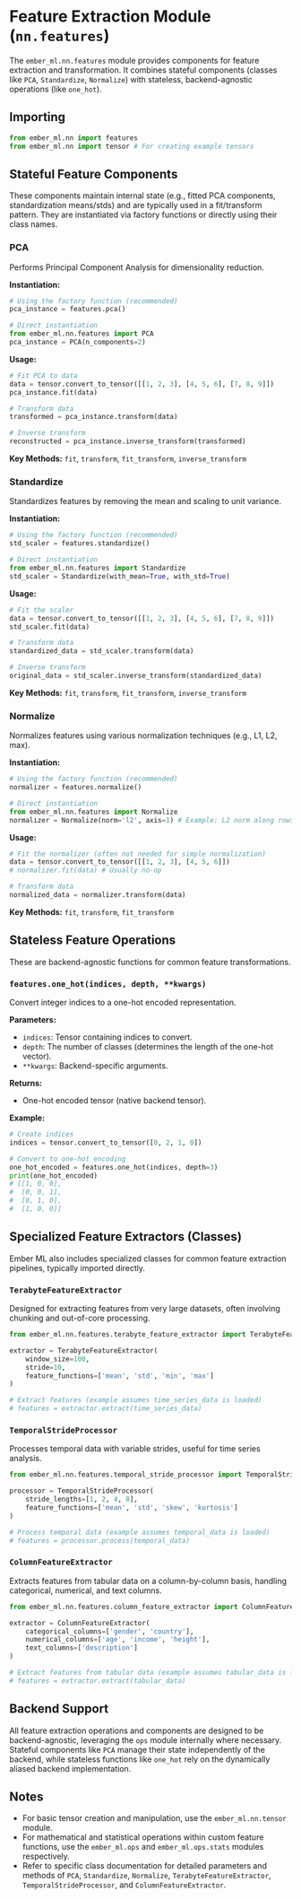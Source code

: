 # Feature Extraction Module (`nn.features`)

The `ember_ml.nn.features` module provides components for feature extraction and transformation. It combines stateful components (classes like `PCA`, `Standardize`, `Normalize`) with stateless, backend-agnostic operations (like `one_hot`).

## Importing

```python
from ember_ml.nn import features
from ember_ml.nn import tensor # For creating example tensors
```

## Stateful Feature Components

These components maintain internal state (e.g., fitted PCA components, standardization means/stds) and are typically used in a fit/transform pattern. They are instantiated via factory functions or directly using their class names.

### PCA

Performs Principal Component Analysis for dimensionality reduction.

**Instantiation:**
```python
# Using the factory function (recommended)
pca_instance = features.pca()

# Direct instantiation
from ember_ml.nn.features import PCA
pca_instance = PCA(n_components=2)
```

**Usage:**
```python
# Fit PCA to data
data = tensor.convert_to_tensor([[1, 2, 3], [4, 5, 6], [7, 8, 9]])
pca_instance.fit(data)

# Transform data
transformed = pca_instance.transform(data)

# Inverse transform
reconstructed = pca_instance.inverse_transform(transformed)
```
**Key Methods:** `fit`, `transform`, `fit_transform`, `inverse_transform`

### Standardize

Standardizes features by removing the mean and scaling to unit variance.

**Instantiation:**
```python
# Using the factory function (recommended)
std_scaler = features.standardize()

# Direct instantiation
from ember_ml.nn.features import Standardize
std_scaler = Standardize(with_mean=True, with_std=True)
```

**Usage:**
```python
# Fit the scaler
data = tensor.convert_to_tensor([[1, 2, 3], [4, 5, 6], [7, 8, 9]])
std_scaler.fit(data)

# Transform data
standardized_data = std_scaler.transform(data)

# Inverse transform
original_data = std_scaler.inverse_transform(standardized_data)
```
**Key Methods:** `fit`, `transform`, `fit_transform`, `inverse_transform`

### Normalize

Normalizes features using various normalization techniques (e.g., L1, L2, max).

**Instantiation:**
```python
# Using the factory function (recommended)
normalizer = features.normalize()

# Direct instantiation
from ember_ml.nn.features import Normalize
normalizer = Normalize(norm='l2', axis=1) # Example: L2 norm along rows
```

**Usage:**
```python
# Fit the normalizer (often not needed for simple normalization)
data = tensor.convert_to_tensor([[1, 2, 3], [4, 5, 6]])
# normalizer.fit(data) # Usually no-op

# Transform data
normalized_data = normalizer.transform(data)
```
**Key Methods:** `fit`, `transform`, `fit_transform`

## Stateless Feature Operations

These are backend-agnostic functions for common feature transformations.

### `features.one_hot(indices, depth, **kwargs)`

Convert integer indices to a one-hot encoded representation.

**Parameters:**
- `indices`: Tensor containing indices to convert.
- `depth`: The number of classes (determines the length of the one-hot vector).
- `**kwargs`: Backend-specific arguments.

**Returns:**
- One-hot encoded tensor (native backend tensor).

**Example:**
```python
# Create indices
indices = tensor.convert_to_tensor([0, 2, 1, 0])

# Convert to one-hot encoding
one_hot_encoded = features.one_hot(indices, depth=3)
print(one_hot_encoded)
# [[1, 0, 0],
#  [0, 0, 1],
#  [0, 1, 0],
#  [1, 0, 0]]
```

## Specialized Feature Extractors (Classes)

Ember ML also includes specialized classes for common feature extraction pipelines, typically imported directly.

### `TerabyteFeatureExtractor`

Designed for extracting features from very large datasets, often involving chunking and out-of-core processing.

```python
from ember_ml.nn.features.terabyte_feature_extractor import TerabyteFeatureExtractor

extractor = TerabyteFeatureExtractor(
    window_size=100,
    stride=10,
    feature_functions=['mean', 'std', 'min', 'max']
)

# Extract features (example assumes time_series_data is loaded)
# features = extractor.extract(time_series_data)
```

### `TemporalStrideProcessor`

Processes temporal data with variable strides, useful for time series analysis.

```python
from ember_ml.nn.features.temporal_stride_processor import TemporalStrideProcessor

processor = TemporalStrideProcessor(
    stride_lengths=[1, 2, 4, 8],
    feature_functions=['mean', 'std', 'skew', 'kurtosis']
)

# Process temporal data (example assumes temporal_data is loaded)
# features = processor.process(temporal_data)
```

### `ColumnFeatureExtractor`

Extracts features from tabular data on a column-by-column basis, handling categorical, numerical, and text columns.

```python
from ember_ml.nn.features.column_feature_extractor import ColumnFeatureExtractor

extractor = ColumnFeatureExtractor(
    categorical_columns=['gender', 'country'],
    numerical_columns=['age', 'income', 'height'],
    text_columns=['description']
)

# Extract features from tabular data (example assumes tabular_data is loaded)
# features = extractor.extract(tabular_data)
```

## Backend Support

All feature extraction operations and components are designed to be backend-agnostic, leveraging the `ops` module internally where necessary. Stateful components like `PCA` manage their state independently of the backend, while stateless functions like `one_hot` rely on the dynamically aliased backend implementation.

## Notes

- For basic tensor creation and manipulation, use the `ember_ml.nn.tensor` module.
- For mathematical and statistical operations within custom feature functions, use the `ember_ml.ops` and `ember_ml.ops.stats` modules respectively.
- Refer to specific class documentation for detailed parameters and methods of `PCA`, `Standardize`, `Normalize`, `TerabyteFeatureExtractor`, `TemporalStrideProcessor`, and `ColumnFeatureExtractor`.
